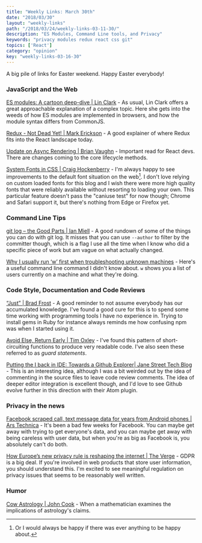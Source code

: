 ```yaml
---
title: "Weekly Links: March 30th"
date: "2018/03/30"
layout: "weekly-links"
path: "/2018/03/24/weekly-links-03-11-30/"
description: "ES Modules, Command Line tools, and Privacy"
keywords: "privacy modules redux react css git"
topics: ['React']
category: "opinion"
key: "weekly-links-03-16-30"
---
```


A big pile of links for Easter weekend.  Happy Easter everybody!

### JavaScript and the Web


[ES modules: A cartoon deep-dive | Lin Clark](https://hacks.mozilla.org/2018/03/es-modules-a-cartoon-deep-dive/) - As usual, Lin Clark offers a great approachable explanation of a complex topic.  Here she gets into the weeds of how ES modules are implemented in browsers, and how the module syntax differs from CommonJS.

[Redux - Not Dead Yet! | Mark Erickson](http://blog.isquaredsoftware.com/2018/03/redux-not-dead-yet/) - A good explainer of where Redux fits into the React landscape today.

[Update on Async Rendering | Brian Vaughn](https://reactjs.org/blog/2018/03/27/update-on-async-rendering.html) - Important read for React devs.  There are changes coming to the core lifecycle methods.

[System Fonts in CSS | Craig Hockenberry](https://furbo.org/2018/03/28/system-fonts-in-css/) - I'm always happy to see improvements to the default font situation on the web[^1].   I don't love relying on custom loaded fonts for this blog and I wish there were more high quality fonts that were reliably available without resorting to loading your own.  This particular feature doesn't pass the "caniuse test" for now though; Chrome and Safari support it, but there's nothing from Edge or Firefox yet.

### Command Line Tips

[git log – the Good Parts | Ian Miell](https://zwischenzugs.com/2018/03/26/git-log-the-good-parts/) - A good rundown of some of the things you can do with git log.  It misses that you can use `--author` to filter by the committer though, which is a flag I use all the time when I know who did a specific piece of work but am vague on what actually changed.

[Why I usually run ‘w’ first when troubleshooting unknown machines](https://rachelbythebay.com/w/2018/03/26/w/) - Here's a useful command line command I didn't know about.  `w` shows you a list of users currently on a machine and what they're doing.


### Code Style, Documentation and Code Reviews

[“Just” | Brad Frost](http://bradfrost.com/blog/post/just/) - A good reminder to not assume everybody has our accumulated knowledge.  I've found a good cure for this is to spend some time working with programming tools I have no experience in.  Trying to install gems in Ruby for instance always reminds me how confusing npm was when I started using it.

[Avoid Else, Return Early | Tim Oxley](http://blog.timoxley.com/post/47041269194/avoid-else-return-early) - I've found this pattern of short-circuiting functions to produce very readable code.  I've also seen these referred to as *guard statements*.


[Putting the I back in IDE: Towards a Github Explorer| Jane Street Tech Blog ](https://blog.janestreet.com/putting-the-i-back-in-ide-towards-a-github-explorer/) - This is an interesting idea, although I was a bit weirded out by the idea of commenting in the source files to leave code review comments.  The idea of deeper editor integration is excellent though, and I'd love to see Github evolve further in this direction with their Atom plugin.


### Privacy in the news

[Facebook scraped call, text message data for years from Android phones | Ars Technica](https://arstechnica.com/information-technology/2018/03/facebook-scraped-call-text-message-data-for-years-from-android-phones/) - It's been a bad few weeks for Facebook.  You can maybe get away with trying to get everyone's data, and you can maybe get away with being careless with user data, but when you're as big as Facebook is, you absolutely can't do both.

[How Europe’s new privacy rule is reshaping the internet | The Verge](https://www.theverge.com/2018/3/28/17172548/gdpr-compliance-requirements-privacy-notice) - GDPR is a big deal.  If you're involved in web products that store user information, you should understand this.  I'm excited to see meaningful regulation on privacy issues that seems to be reasonably well written.

### Humor

[Cow Astrology | John Cook](https://www.johndcook.com/blog/2018/03/28/cow-astrology/) - When a mathematician examines the implications of astrology's claims.


[^1]: Or I would always be happy if there was ever anything to be happy about.
